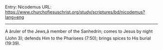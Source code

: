 Entry: Nicodemus
URL: https://www.churchofjesuschrist.org/study/scriptures/bd/nicodemus?lang=eng

---

A âruler of the Jews,â member of the Sanhedrin; comes to Jesus by night (John 3); defends Him to the Pharisees (7:50); brings spices to His burial (19:39).
